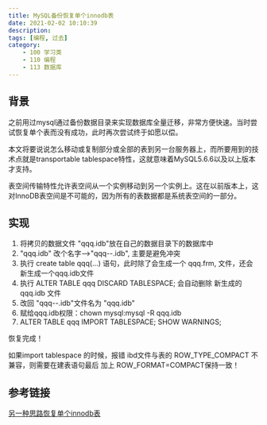 ```yaml
---
title: MySQL备份恢复单个innodb表
date: 2021-02-02 10:10:39
description: 
tags: [编程, 过去]
category:
    - 100 学习类
    - 110 编程
    - 113 数据库
---
```


## 背景

之前用过mysql通过备份数据目录来实现数据库全量迁移，非常方便快速。当时尝试恢复单个表而没有成功，此时再次尝试终于如愿以偿。

本文将要说说怎么移动或复制部分或全部的表到另一台服务器上，而所要用到的技术点就是transportable tablespace特性，这就意味着MySQL5.6.6以及以上版本才支持。

表空间传输特性允许表空间从一个实例移动到另一个实例上。这在以前版本上，这对InnoDB表空间是不可能的，因为所有的表数据都是系统表空间的一部分。

## 实现

1. 将拷贝的数据文件  "qqq.idb"放在自己的数据目录下的数据库中
2. "qqq.idb" 改个名字-->"qqq--.idb", 主要是避免冲突
3. 执行 create table qqq(...) 语句，此时除了会生成一个  qqq.frm, 文件，还会新生成一个qqq.idb文件
4. 执行 ALTER TABLE qqq DISCARD TABLESPACE; 会自动删除 新生成的qqq.idb 文件
5. 改回 "qqq--.idb"文件名为 "qqq.idb"
6. 赋给qqq.idb权限：chown mysql:mysql -R qqq.idb
7. ALTER TABLE qqq IMPORT TABLESPACE; SHOW WARNINGS;

恢复完成！

如果import tablespace 的时候，报错 ibd文件与表的 ROW_TYPE_COMPACT 不兼容，则需要在建表语句最后 加上 ROW_FORMAT=COMPACT保持一致！



## 参考链接

[另一种思路恢复单个innodb表](http://www.ttlsa.com/mysql/mysql-backup-recovery-innodb-table/)





































